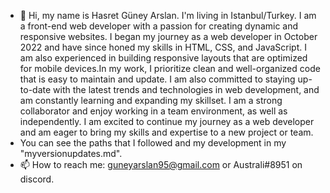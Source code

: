 - 👋 Hi, my name is Hasret Güney Arslan. I'm living in Istanbul/Turkey. I am a front-end web developer with a passion for creating dynamic and responsive websites. I began my journey as a web developer in October 2022 and have since honed my skills in HTML, CSS, and JavaScript. I am also experienced in building responsive layouts that are optimized for mobile devices.In my work, I prioritize clean and well-organized code that is easy to maintain and update. I am also committed to staying up-to-date with the latest trends and technologies in web development, and am constantly learning and expanding my skillset. I am a strong collaborator and enjoy working in a team environment, as well as independently. I am excited to continue my journey as a web developer and am eager to bring my skills and expertise to a new project or team.
- You can see the paths that I followed and my development in my "myversionupdates.md".
- 📫 How to reach me: guneyarslan95@gmail.com or Australi#8951 on discord.
